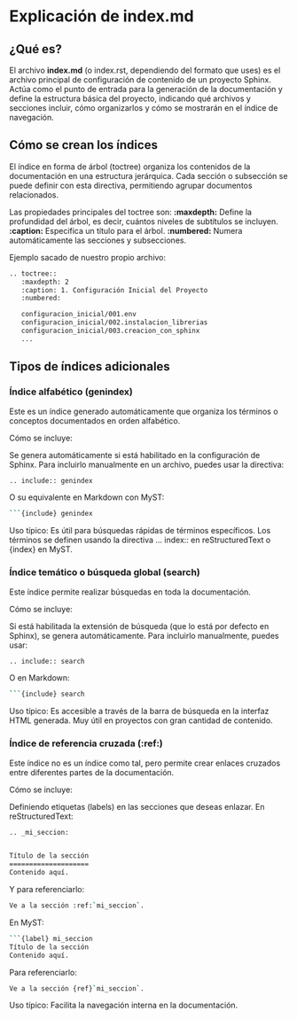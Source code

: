 # Explicación de index.md

## ¿Qué es?

El archivo **index.md** (o index.rst, dependiendo del formato que uses) es el archivo principal de configuración de contenido de un proyecto Sphinx. Actúa como el punto de entrada para la generación de la documentación y define la estructura básica del proyecto, indicando qué archivos y secciones incluir, cómo organizarlos y cómo se mostrarán en el índice de navegación.

## Cómo se crean los índices

El índice en forma de árbol (toctree) organiza los contenidos de la documentación en una estructura jerárquica. Cada sección o subsección se puede definir con esta directiva, permitiendo agrupar documentos relacionados.

Las propiedades principales del toctree son:
**:maxdepth:** Define la profundidad del árbol, es decir, cuántos niveles de subtítulos se incluyen.
**:caption:** Especifica un título para el árbol.
**:numbered:** Numera automáticamente las secciones y subsecciones.

Ejemplo sacado de nuestro propio archivo:

```bash
.. toctree::
   :maxdepth: 2
   :caption: 1. Configuración Inicial del Proyecto
   :numbered:

   configuracion_inicial/001.env
   configuracion_inicial/002.instalacion_librerias
   configuracion_inicial/003.creacion_con_sphinx
   ...
```

## Tipos de índices adicionales

### Índice alfabético (genindex)

Este es un índice generado automáticamente que organiza los términos o conceptos documentados en orden alfabético.

Cómo se incluye:

Se genera automáticamente si está habilitado en la configuración de Sphinx.
Para incluirlo manualmente en un archivo, puedes usar la directiva:

```bash
.. include:: genindex
```

O su equivalente en Markdown con MyST:

```bash
```{include} genindex
```

Uso típico:
Es útil para búsquedas rápidas de términos específicos.
Los términos se definen usando la directiva … index:: en reStructuredText o {index} en MyST.

### Índice temático o búsqueda global (search)

Este índice permite realizar búsquedas en toda la documentación.

Cómo se incluye:

Si está habilitada la extensión de búsqueda (que lo está por defecto en Sphinx), se genera automáticamente.
Para incluirlo manualmente, puedes usar:

```bash
.. include:: search
```

O en Markdown:

```bash
```{include} search
```

Uso típico:
Es accesible a través de la barra de búsqueda en la interfaz HTML generada.
Muy útil en proyectos con gran cantidad de contenido.

### Índice de referencia cruzada (:ref:)

Este índice no es un índice como tal, pero permite crear enlaces cruzados entre diferentes partes de la documentación.

Cómo se incluye:

Definiendo etiquetas (labels) en las secciones que deseas enlazar.
En reStructuredText:

```bash
.. _mi_seccion:


Título de la sección
====================
Contenido aquí.

```

Y para referenciarlo:

```bash
Ve a la sección :ref:`mi_seccion`.
```

En MyST:

```bash
```{label} mi_seccion
Título de la sección
Contenido aquí.
```

Para referenciarlo:

```bash
Ve a la sección {ref}`mi_seccion`.
```

Uso típico:
Facilita la navegación interna en la documentación.
